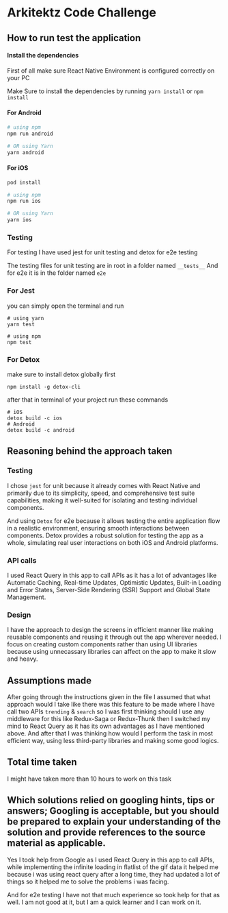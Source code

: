# Arkitektz Code Challenge

## How to run test the application

#### Install the dependencies

First of all make sure React Native Environment is configured correctly on your PC

Make Sure to install the dependencies by running `yarn install` or `npm install`

#### For Android

```bash
# using npm
npm run android

# OR using Yarn
yarn android
```

#### For iOS

```bash
pod install

# using npm
npm run ios

# OR using Yarn
yarn ios
```

### Testing

For testing I have used jest for unit testing and detox for e2e testing

The testing files for unit testing are in root in a folder named `__tests__`
And for e2e it is in the folder named `e2e`

### For Jest

you can simply open the terminal and run

```
# using yarn
yarn test

# using npm
npm test
```

### For Detox

make sure to install detox globally first

```
npm install -g detox-cli
```

after that in terminal of your project run these commands

```
# iOS
detox build -c ios
# Android
detox build -c android
```

## Reasoning behind the approach taken

### Testing

I chose `jest` for unit because it already comes with React Native and primarily due to its simplicity, speed, and comprehensive test suite capabilities, making it well-suited for isolating and testing individual components.

And using `Detox` for e2e because it allows testing the entire application flow in a realistic environment, ensuring smooth interactions between components. Detox provides a robust solution for testing the app as a whole, simulating real user interactions on both iOS and Android platforms.

### API calls

I used React Query in this app to call APIs as it has a lot of advantages like Automatic Caching, Real-time Updates, Optimistic Updates, Built-in Loading and Error States, Server-Side Rendering (SSR) Support and Global State Management.

### Design

I have the approach to design the screens in efficient manner like making reusable components and reusing it through out the app wherever needed. I focus on creating custom components rather than using UI libraries because using unnecassary libraries can affect on the app to make it slow and heavy.

## Assumptions made

After going through the instructions given in the file I assumed that what approach would I take like there was this feature to be made where I have call two APIs `trending` & `search` so I was first thinking should I use any middleware for this like Redux-Saga or Redux-Thunk then I switched my mind to React Query as it has its own advantages as I have mentioned above. And after that I was thinking how would I perform the task in most efficient way, using less third-party libraries and making some good logics.

## Total time taken

I might have taken more than 10 hours to work on this task

## Which solutions relied on googling hints, tips or answers; Googling is acceptable, but you should be prepared to explain your understanding of the solution and provide references to the source material as applicable.

Yes I took help from Google as I used React Query in this app to call APIs, while implementing the infinite loading in flatlist of the gif data it helped me because i was using react query after a long time, they had updated a lot of things so it helped me to solve the problems i was facing.

And for e2e testing I have not that much experience so took help for that as well. I am not good at it, but I am a quick learner and I can work on it.
